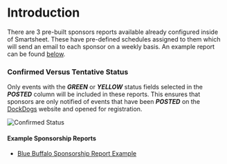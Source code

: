 # Introduction

There are 3 pre-built sponsors reports available already configured inside of Smartsheet. These have pre-defined schedules assigned to them which will send an email to each sponsor on a weekly basis. An example report can be found [below](pre-built-sponsors-report.md#Example-Sponsorship-Reports). 

### Confirmed Versus Tentative Status

Only events with the **_GREEN_** or **_YELLOW_** status fields selected in the **_POSTED_** column will be included in these reports. This ensures that sponsors are only notified of events that have been **_POSTED_** on the [DockDogs](http://dockdogs.com) website and opened for registration.

![Confirmed Status](https://bitbucket.org/dockdogs/dockdogs-scheduling/downloads/screenshot10-22-1516.32.png)



#### Example Sponsorship Reports
* [Blue Buffalo Sponsorship Report Example](https://docs.google.com/spreadsheets/d/1bNgFzr_2U_aZ91WsyanoMjtdw8eKldayPXNccCdtQms/edit#gid=951212036)